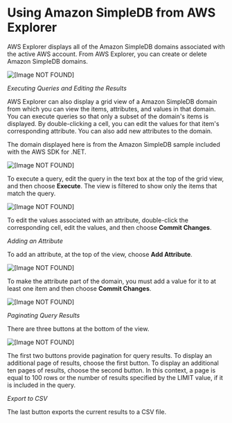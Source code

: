 # Using Amazon SimpleDB from AWS Explorer<a name="tkv-simpleDB"></a>

AWS Explorer displays all of the Amazon SimpleDB domains associated with the active AWS account\. From AWS Explorer, you can create or delete Amazon SimpleDB domains\.

![\[Image NOT FOUND\]](http://docs.aws.amazon.com/toolkit-for-visual-studio/latest/user-guide/images/tkv-simpleDB-explorer.png)

 *Executing Queries and Editing the Results* 

AWS Explorer can also display a grid view of a Amazon SimpleDB domain from which you can view the items, attributes, and values in that domain\. You can execute queries so that only a subset of the domain's items is displayed\. By double\-clicking a cell, you can edit the values for that item's corresponding attribute\. You can also add new attributes to the domain\.

The domain displayed here is from the Amazon SimpleDB sample included with the AWS SDK for \.NET\.

![\[Image NOT FOUND\]](http://docs.aws.amazon.com/toolkit-for-visual-studio/latest/user-guide/images/tkv-simpleDB-grid-view.png)

To execute a query, edit the query in the text box at the top of the grid view, and then choose **Execute**\. The view is filtered to show only the items that match the query\.

![\[Image NOT FOUND\]](http://docs.aws.amazon.com/toolkit-for-visual-studio/latest/user-guide/images/tkv-simpleDB-query.png)

To edit the values associated with an attribute, double\-click the corresponding cell, edit the values, and then choose **Commit Changes**\.

 *Adding an Attribute* 

To add an attribute, at the top of the view, choose **Add Attribute**\.

![\[Image NOT FOUND\]](http://docs.aws.amazon.com/toolkit-for-visual-studio/latest/user-guide/images/tkv-simpleDB-new-attr-dlg.png)

To make the attribute part of the domain, you must add a value for it to at least one item and then choose **Commit Changes**\.

![\[Image NOT FOUND\]](http://docs.aws.amazon.com/toolkit-for-visual-studio/latest/user-guide/images/tkv-simpleDB-new-attr-commit.png)

 *Paginating Query Results* 

There are three buttons at the bottom of the view\.

![\[Image NOT FOUND\]](http://docs.aws.amazon.com/toolkit-for-visual-studio/latest/user-guide/images/tkv-simpleDB-paginate-export.png)

The first two buttons provide pagination for query results\. To display an additional page of results, choose the first button\. To display an additional ten pages of results, choose the second button\. In this context, a page is equal to 100 rows or the number of results specified by the LIMIT value, if it is included in the query\.

 *Export to CSV* 

The last button exports the current results to a CSV file\.